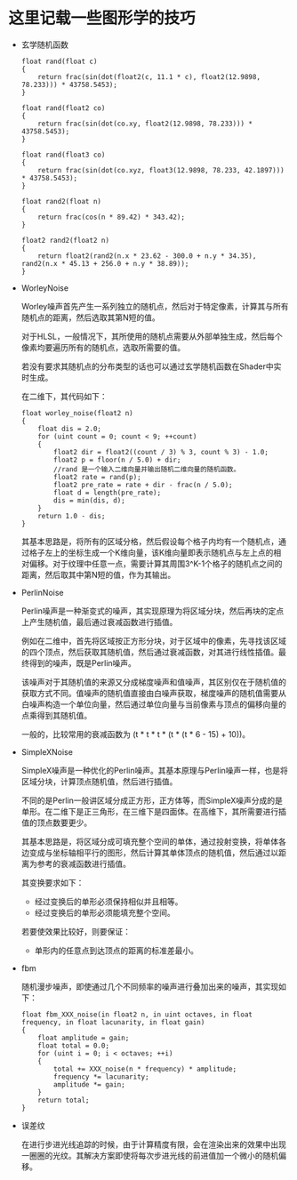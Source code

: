 这里记载一些图形学的技巧
===

* 玄学随机函数

    ```hlsl
    float rand(float c)
    {
        return frac(sin(dot(float2(c, 11.1 * c), float2(12.9898, 78.233))) * 43758.5453);
    }

    float rand(float2 co)
    {
        return frac(sin(dot(co.xy, float2(12.9898, 78.233))) * 43758.5453);
    }

    float rand(float3 co)
    {
        return frac(sin(dot(co.xyz, float3(12.9898, 78.233, 42.1897))) * 43758.5453);
    }

    float rand2(float n)
    {
        return frac(cos(n * 89.42) * 343.42);
    }

    float2 rand2(float2 n)
    {
        return float2(rand2(n.x * 23.62 - 300.0 + n.y * 34.35), rand2(n.x * 45.13 + 256.0 + n.y * 38.89));
    }
    ```

* WorleyNoise

    Worley噪声首先产生一系列独立的随机点，然后对于特定像素，计算其与所有随机点的距离，然后选取其第N短的值。
    
    对于HLSL，一般情况下，其所使用的随机点需要从外部单独生成，然后每个像素均要遍历所有的随机点，选取所需要的值。
    
    若没有要求其随机点的分布类型的话也可以通过玄学随机函数在Shader中实时生成。

    在二维下，其代码如下：
    ```hlsl
    float worley_noise(float2 n)
    {
        float dis = 2.0;
        for (uint count = 0; count < 9; ++count)
        {
            float2 dir = float2((count / 3) % 3, count % 3) - 1.0;
            float2 p = floor(n / 5.0) + dir;
            //rand 是一个输入二维向量并输出随机二维向量的随机函数。
            float2 rate = rand(p);
            float2 pre_rate = rate + dir - frac(n / 5.0);
            float d = length(pre_rate);
            dis = min(dis, d);
        }
        return 1.0 - dis;
    }
    ```

    其基本思路是，将所有的区域分格，然后假设每个格子内均有一个随机点，通过格子左上的坐标生成一个K维向量，该K维向量即表示随机点与左上点的相对偏移。对于纹理中任意一点，需要计算其周围3^K-1个格子的随机点之间的距离，然后取其中第N短的值，作为其输出。

* PerlinNoise

    Perlin噪声是一种渐变式的噪声，其实现原理为将区域分块，然后再块的定点上产生随机值，最后通过衰减函数进行插值。
    
    例如在二维中，首先将区域按正方形分块，对于区域中的像素，先寻找该区域的四个顶点，然后获取其随机值，然后通过衰减函数，对其进行线性插值。最终得到的噪声，既是Perlin噪声。

    该噪声对于其随机值的来源又分成梯度噪声和值噪声，其区别仅在于随机值的获取方式不同。值噪声的随机值直接由白噪声获取，梯度噪声的随机值需要从白噪声构造一个单位向量，然后通过单位向量与当前像素与顶点的偏移向量的点乘得到其随机值。

    一般的，比较常用的衰减函数为 (t * t * t * (t * (t * 6 - 15) + 10))。

* SimpleXNoise

    SimpleX噪声是一种优化的Perlin噪声。其基本原理与Perlin噪声一样，也是将区域分块，计算顶点随机值，然后进行插值。

    不同的是Perlin一般讲区域分成正方形，正方体等，而SimpleX噪声分成的是单形。在二维下是正三角形，在三维下是四面体。在高维下，其所需要进行插值的顶点数要更少。

    其基本思路是，将区域分成可填充整个空间的单体，通过投射变换，将单体各边变成与坐标轴相平行的图形，然后计算其单体顶点的随机值，然后通过以距离为参考的衰减函数进行插值。

    其变换要求如下：
    
    *   经过变换后的单形必须保持相似并且相等。
    *   经过变换后的单形必须能填充整个空间。 

    若要使效果比较好，则要保证：

    *   单形内的任意点到达顶点的距离的标准差最小。

* fbm

    随机漫步噪声，即使通过几个不同频率的噪声进行叠加出来的噪声，其实现如下：

    ```hlsl
    float fbm_XXX_noise(in float2 n, in uint octaves, in float frequency, in float lacunarity, in float gain)
    {
        float amplitude = gain;
        float total = 0.0;
        for (uint i = 0; i < octaves; ++i)
        {
            total += XXX_noise(n * frequency) * amplitude;
            frequency *= lacunarity;
            amplitude *= gain;
        }
        return total;
    }
    ```

* 误差纹

    在进行步进光线追踪的时候，由于计算精度有限，会在渲染出来的效果中出现一圈圈的光纹。其解决方案即使将每次步进光线的前进值加一个微小的随机偏移。
